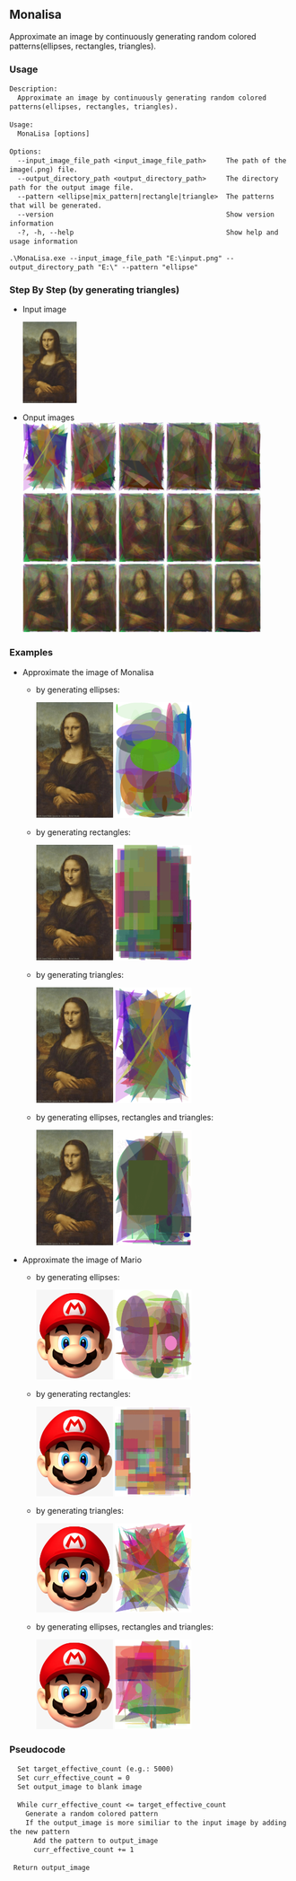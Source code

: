 ## Monalisa
Approximate an image by continuously generating random colored patterns(ellipses, rectangles, triangles).

### Usage

```
Description:
  Approximate an image by continuously generating random colored patterns(ellipses, rectangles, triangles).

Usage:
  MonaLisa [options]

Options:
  --input_image_file_path <input_image_file_path>     The path of the image(.png) file.
  --output_directory_path <output_directory_path>     The directory path for the output image file.
  --pattern <ellipse|mix_pattern|rectangle|triangle>  The patterns that will be generated.
  --version                                           Show version information
  -?, -h, --help                                      Show help and usage information
```
```
.\MonaLisa.exe --input_image_file_path "E:\input.png" --output_directory_path "E:\" --pattern "ellipse"
```
### Step By Step (by generating triangles)
- Input image
    <p align="left">
      <img src="https://github.com/weiyeyangde/MonaLisa/blob/main/images/monalisa.png" title="Original Image" style="width: 20%; height:auto;">
    </p>
- Onput images
  <div class="row">
    <div class="column">
      <img src="https://github.com/weiyeyangde/MonaLisa/blob/main/images/monalisa1.png" style="width: 17%; height:auto;">
      <img src="https://github.com/weiyeyangde/MonaLisa/blob/main/images/monalisa3.png" style="width: 17%; height:auto;">
      <img src="https://github.com/weiyeyangde/MonaLisa/blob/main/images/monalisa5.png" style="width: 17%; height:auto;">
      <img src="https://github.com/weiyeyangde/MonaLisa/blob/main/images/monalisa7.png" style="width: 17%; height:auto;">
      <img src="https://github.com/weiyeyangde/MonaLisa/blob/main/images/monalisa9.png" style="width: 17%; height:auto;">
    </div>
    <div class="column">
      <img src="https://github.com/weiyeyangde/MonaLisa/blob/main/images/monalisa11.png" style="width: 17%; height:auto;">
      <img src="https://github.com/weiyeyangde/MonaLisa/blob/main/images/monalisa13.png" style="width: 17%; height:auto;">
      <img src="https://github.com/weiyeyangde/MonaLisa/blob/main/images/monalisa15.png" style="width: 17%; height:auto;">
      <img src="https://github.com/weiyeyangde/MonaLisa/blob/main/images/monalisa17.png" style="width: 17%; height:auto;">
      <img src="https://github.com/weiyeyangde/MonaLisa/blob/main/images/monalisa19.png" style="width: 17%; height:auto;">
    </div>
     <div class="column">
      <img src="https://github.com/weiyeyangde/MonaLisa/blob/main/images/monalisa20.png" style="width: 17%; height:auto;">
      <img src="https://github.com/weiyeyangde/MonaLisa/blob/main/images/monalisa25.png" style="width: 17%; height:auto;">
      <img src="https://github.com/weiyeyangde/MonaLisa/blob/main/images/monalisa30.png" style="width: 17%; height:auto;">
      <img src="https://github.com/weiyeyangde/MonaLisa/blob/main/images/monalisa35.png" style="width: 17%; height:auto;">
      <img src="https://github.com/weiyeyangde/MonaLisa/blob/main/images/monalisa41.png" style="width: 17%; height:auto;">
    </div>
  </div>

### Examples
- Approximate the image of Monalisa
  - by generating ellipses:
    <p align="left">
      <img src="https://github.com/weiyeyangde/MonaLisa/blob/main/images/monalisa.png" title="Original Image" style="width: 30%; height:auto;">
      <img src="https://github.com/weiyeyangde/MonaLisa/blob/main/images/monalisaEllipse.gif" title="Approximate Image" style="width: 30%; height:auto;">
    </p>
  - by generating rectangles:
    <p align="left">
      <img src="https://github.com/weiyeyangde/MonaLisa/blob/main/images/monalisa.png" title="Original Image" style="width: 30%; height:auto;">
      <img src="https://github.com/weiyeyangde/MonaLisa/blob/main/images/monalisaRectangle.gif" title="Approximate Image" style="width: 30%; height:auto;">
    </p>
  - by generating triangles:
    <p align="left">
       <img src="https://github.com/weiyeyangde/MonaLisa/blob/main/images/monalisa.png" title="Original Image" style="width: 30%; height:auto;">
      <img src="https://github.com/weiyeyangde/MonaLisa/blob/main/images/monalisaTriangle.gif" title="Approximate Image" style="width: 30%; height:auto;">
    </p>
  - by generating ellipses, rectangles and triangles:
    <p align="left">
      <img src="https://github.com/weiyeyangde/MonaLisa/blob/main/images/monalisa.png" title="Original Image" style="width: 30%; height:auto;">
      <img src="https://github.com/weiyeyangde/MonaLisa/blob/main/images/monalisaMixPattern.gif" title="Approximate Image" style="width: 30%; height:auto;">
    </p>

- Approximate the image of Mario
  - by generating ellipses:
    <p align="left">
      <img src="https://github.com/weiyeyangde/MonaLisa/blob/main/images/mario.png" title="Original Image" style="width: 30%; height:auto;">
      <img src="https://github.com/weiyeyangde/MonaLisa/blob/main/images/marioEllipse.gif" title="Approximate Image" style="width: 30%; height:auto;">
    </p>
  - by generating rectangles:
    <p align="left">
      <img src="https://github.com/weiyeyangde/MonaLisa/blob/main/images/mario.png" title="Original Image" style="width: 30%; height:auto;">
      <img src="https://github.com/weiyeyangde/MonaLisa/blob/main/images/marioRectangle.gif" title="Approximate Image" style="width: 30%; height:auto;">
    </p>
  - by generating triangles:
    <p align="left">
       <img src="https://github.com/weiyeyangde/MonaLisa/blob/main/images/mario.png" title="Original Image" style="width: 30%; height:auto;">
       <img src="https://github.com/weiyeyangde/MonaLisa/blob/main/images/marioTriangle.gif" title="Approximate Image" style="width: 30%; height:auto;">
    </p>
  - by generating ellipses, rectangles and triangles:
    <p align="left">
      <img src="https://github.com/weiyeyangde/MonaLisa/blob/main/images/mario.png" title="Original Image" style="width: 30%; height:auto;">
      <img src="https://github.com/weiyeyangde/MonaLisa/blob/main/images/marioMixPattern.gif" title="Approximate Image" style="width: 30%; height:auto;">
    </p>
### Pseudocode
```
  Set target_effective_count (e.g.: 5000)
  Set curr_effective_count = 0
  Set output_image to blank image
  
  While curr_effective_count <= target_effective_count
    Generate a random colored pattern
    If the output_image is more similiar to the input image by adding the new pattern
      Add the pattern to output_image
      curr_effective_count += 1
  
 Return output_image
 ```
